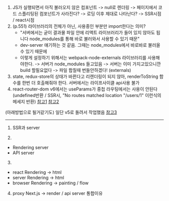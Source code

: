 1. JS가 실행되면서 아직 불러오지 않은 컴포넌트 -> null로 렌더링 -> 페이지에서 코드 스플리팅된 컴포넌트가 사라진다? -> 로딩 이후 제대로 나타난다?
-> SSR시점 / react시점
2. (p.551) 라이브러리의 전체가 아닌, 사용중인 부분만 import한다는 의미? 
   - "서버에서는 굳이 결과물 파일 안에 리액트 라이브러리가 들어 있지 않아도 됩니다 node_modules를 통해 바로 불러와서 사용할 수 있기 때문"
   - dev-server 얘기하는 것 같음. 그때는 node_modules에서 바로바로 불러올 수 있기 때문에
   - 이렇게 설정하기 위해서는 webpack-node-externals 라이브러리를 사용해야한다.
-> 서버가 node_modules 들고있음 
-> 서버는 이미 가지고있으니깐 build 할필요없다
-> 파일 합칠때 번들안하겠다! (externals)
3. state, redux-store의 상태가 바뀐다고 리렌더링이 되지 않아, renderToString 함수를 한번 더 호출해줘야 한다. 서버에서는 라이프사이클 api사용 불가
4. react-router-dom v6에서는 useParams가 중첩 라우팅에서는 사용이 안된다
(undefined반환 / SSR시, "No routes matched location "/users/1" 이런식의 메세지 반환)
[참고1](https://github.com/remix-run/react-router/issues/7803)
[참고2](https://github.com/remix-run/react-router/issues/7960) 

(아래방법으로 될거같기도) 일단 v5로 돌려서 작업했음
[참고3](https://ui.dev/react-router-nested-routes/) 

---
1.  SSR과 server

2.
- Rendering server
- API server

3. 
- react Rendering -> html
- server Rendering -> html
- browser Rendering -> painting / flow

4. proxy
Next.js -> render / api server 통합이유 